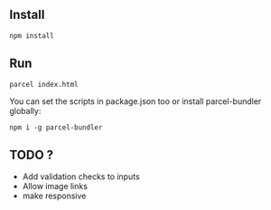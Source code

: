 ## Install

`npm install`

## Run

`parcel index.html`

You can set the scripts in package.json too or install parcel-bundler globally:

`npm i -g parcel-bundler`

## TODO ?

 - Add validation checks to inputs
 - Allow image links
 - make responsive